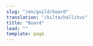 ```yaml
---
slug: "/en/guild/board"
translation: "/kilta/hallitus"
title: "Board"
lead: ""
template: page
---
```

